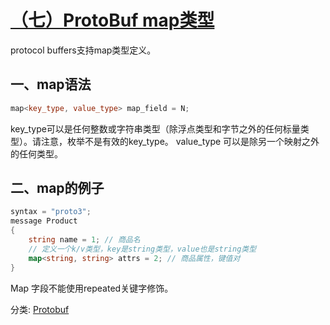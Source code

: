 # [（七）ProtoBuf map类型](https://www.cnblogs.com/infodriven/p/16246646.html)

protocol buffers支持map类型定义。

## 一、map语法

```cpp
map<key_type, value_type> map_field = N;
```

key_type可以是任何整数或字符串类型（除浮点类型和字节之外的任何标量类型）。请注意，枚举不是有效的key_type。
value_type 可以是除另一个映射之外的任何类型。

## 二、map的例子

```go
syntax = "proto3";
message Product
{
    string name = 1; // 商品名
    // 定义一个k/v类型，key是string类型，value也是string类型
    map<string, string> attrs = 2; // 商品属性，键值对
}
```

Map 字段不能使用repeated关键字修饰。

分类: [Protobuf](https://www.cnblogs.com/infodriven/category/2151382.html)